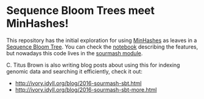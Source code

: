# Sequence Bloom Trees meet MinHashes!

This repository has the initial exploration for using [MinHashes][1] as leaves
in a [Sequence Bloom Tree][2].
You can check the [notebook][3] describing the features,
but nowadays this code lives in the [sourmash module][4].

C. Titus Brown is also writing blog posts about using this for indexing
genomic data and searching it efficiently, check it out:

- http://ivory.idyll.org/blog/2016-sourmash-sbt.html
- http://ivory.idyll.org/blog/2016-sourmash-sbt-more.html

[1]: http://mash.readthedocs.io/en/latest/
[2]: https://www.cs.cmu.edu/~ckingsf/software/bloomtree/
[3]: notebooks/SBT%20with%20MinHash%20leaves.ipynb
[4]: http://sourmash.readthedocs.io/en/latest/
